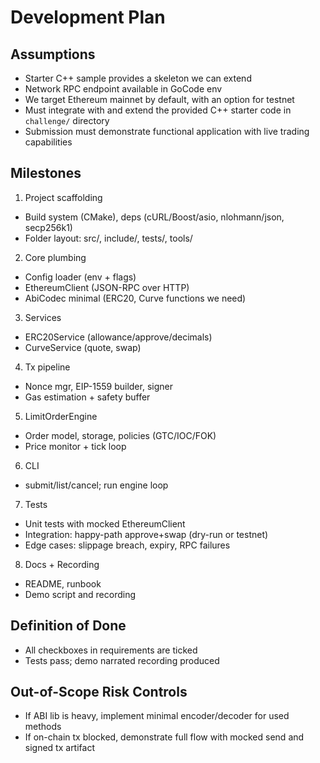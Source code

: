 # Development Plan

## Assumptions
- Starter C++ sample provides a skeleton we can extend
- Network RPC endpoint available in GoCode env
- We target Ethereum mainnet by default, with an option for testnet
- Must integrate with and extend the provided C++ starter code in `challenge/` directory
- Submission must demonstrate functional application with live trading capabilities

## Milestones
1) Project scaffolding
- Build system (CMake), deps (cURL/Boost/asio, nlohmann/json, secp256k1)
- Folder layout: src/, include/, tests/, tools/

2) Core plumbing
- Config loader (env + flags)
- EthereumClient (JSON-RPC over HTTP)
- AbiCodec minimal (ERC20, Curve functions we need)

3) Services
- ERC20Service (allowance/approve/decimals)
- CurveService (quote, swap)

4) Tx pipeline
- Nonce mgr, EIP-1559 builder, signer
- Gas estimation + safety buffer

5) LimitOrderEngine
- Order model, storage, policies (GTC/IOC/FOK)
- Price monitor + tick loop

6) CLI
- submit/list/cancel; run engine loop

7) Tests
- Unit tests with mocked EthereumClient
- Integration: happy-path approve+swap (dry-run or testnet)
- Edge cases: slippage breach, expiry, RPC failures

8) Docs + Recording
- README, runbook
- Demo script and recording

## Definition of Done
- All checkboxes in requirements are ticked
- Tests pass; demo narrated recording produced

## Out-of-Scope Risk Controls
- If ABI lib is heavy, implement minimal encoder/decoder for used methods
- If on-chain tx blocked, demonstrate full flow with mocked send and signed tx artifact
